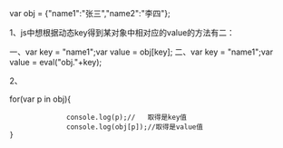 var obj = {"name1":"张三","name2":"李四"};

1、js中想根据动态key得到某对象中相对应的value的方法有二：

一、var key = "name1";var value = obj[key]; 
二、var key = "name1";var value = eval("obj."+key);


2、

   for(var p in obj){                   

                  console.log(p);//   取得是key值
                  console.log(obj[p]);//取得是value值
    }